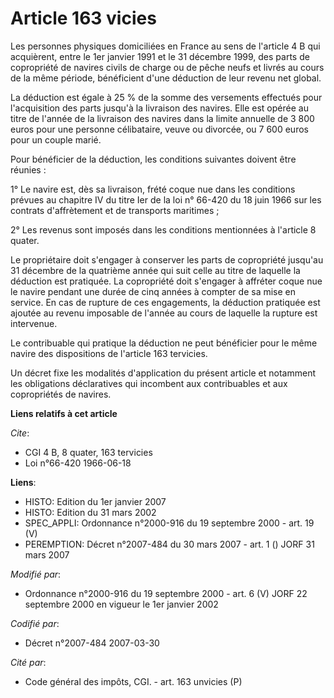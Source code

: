 # Article 163 vicies

Les personnes physiques domiciliées en France au sens de l'article 4 B qui acquièrent, entre le 1er janvier 1991 et le 31
décembre 1999, des parts de copropriété de navires civils de charge ou de pêche neufs et livrés au cours de la même période,
bénéficient d'une déduction de leur revenu net global.

La déduction est égale à 25 % de la somme des versements effectués pour l'acquisition des parts jusqu'à la livraison des
navires. Elle est opérée au titre de l'année de la livraison des navires dans la limite annuelle de 3 800 euros pour une
personne célibataire, veuve ou divorcée, ou 7 600 euros pour un couple marié.

Pour bénéficier de la déduction, les conditions suivantes doivent être réunies :

1° Le navire est, dès sa livraison, frété coque nue dans les conditions prévues au chapitre IV du titre Ier de la loi n°
66-420 du 18 juin 1966 sur les contrats d'affrètement et de transports maritimes ;

2° Les revenus sont imposés dans les conditions mentionnées à l'article 8 quater.

Le propriétaire doit s'engager à conserver les parts de copropriété jusqu'au 31 décembre de la quatrième année qui suit celle
au titre de laquelle la déduction est pratiquée. La copropriété doit s'engager à affréter coque nue le navire pendant une
durée de cinq années à compter de sa mise en service. En cas de rupture de ces engagements, la déduction pratiquée est
ajoutée au revenu imposable de l'année au cours de laquelle la rupture est intervenue.

Le contribuable qui pratique la déduction ne peut bénéficier pour le même navire des dispositions de l'article 163 tervicies.

Un décret fixe les modalités d'application du présent article et notamment les obligations déclaratives qui incombent aux
contribuables et aux copropriétés de navires.

**Liens relatifs à cet article**

_Cite_:

  - CGI 4 B, 8 quater, 163 tervicies
  - Loi n°66-420 1966-06-18

**Liens**:

  - HISTO: Edition du 1er janvier 2007
  - HISTO: Edition du 31 mars 2002
  - SPEC_APPLI: Ordonnance n°2000-916 du 19 septembre 2000 - art. 19 (V)
  - PEREMPTION: Décret n°2007-484 du 30 mars 2007 - art. 1 () JORF 31 mars 2007

_Modifié par_:

  - Ordonnance n°2000-916 du 19 septembre 2000 - art. 6 (V) JORF 22 septembre 2000 en vigueur le 1er janvier 2002

_Codifié par_:

  - Décret n°2007-484 2007-03-30

_Cité par_:

  - Code général des impôts, CGI. - art. 163 unvicies (P)
